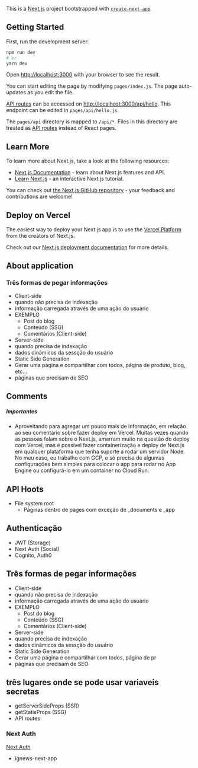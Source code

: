 This is a [Next.js](https://nextjs.org/) project bootstrapped with [`create-next-app`](https://github.com/vercel/next.js/tree/canary/packages/create-next-app).

## Getting Started

First, run the development server:

```bash
npm run dev
# or
yarn dev
```

Open [http://localhost:3000](http://localhost:3000) with your browser to see the result.

You can start editing the page by modifying `pages/index.js`. The page auto-updates as you edit the file.

[API routes](https://nextjs.org/docs/api-routes/introduction) can be accessed on [http://localhost:3000/api/hello](http://localhost:3000/api/hello). This endpoint can be edited in `pages/api/hello.js`.

The `pages/api` directory is mapped to `/api/*`. Files in this directory are treated as [API routes](https://nextjs.org/docs/api-routes/introduction) instead of React pages.

## Learn More

To learn more about Next.js, take a look at the following resources:

- [Next.js Documentation](https://nextjs.org/docs) - learn about Next.js features and API.
- [Learn Next.js](https://nextjs.org/learn) - an interactive Next.js tutorial.

You can check out [the Next.js GitHub repository](https://github.com/vercel/next.js/) - your feedback and contributions are welcome!

## Deploy on Vercel

The easiest way to deploy your Next.js app is to use the [Vercel Platform](https://vercel.com/new?utm_medium=default-template&filter=next.js&utm_source=create-next-app&utm_campaign=create-next-app-readme) from the creators of Next.js.

Check out our [Next.js deployment documentation](https://nextjs.org/docs/deployment) for more details.


## About application

### Três formas de pegar informações
- Client-side
 - quando não precisa de indexação
 - informação carregada através de uma ação do usuário
 - EXEMPLO
   - Post do blog
   - Conteúdo (SSG)
   - Comentários (Client-side)
- Server-side
 - quando precisa de indexação
 - dados dinâmicos da sessção do usuário
- Static Side Generation
 - Gerar uma página e compartilhar com todos, página de produto, blog, etc... 
 - páginas que precisam de SEO

## Comments

##### Importantes
- Aproveitando para agregar um pouco mais de informação, em relação ao seu comentário sobre fazer deploy em Vercel. Muitas vezes quando as pessoas falam sobre o Next.js, amarram muito na questão do deploy com Vercel, mas é possível fazer containerização e deploy de Next.js em qualquer plataforma que tenha suporte a rodar um servidor Node. No meu caso, eu trabalho com GCP, e só precisa de algumas configurações bem simples para colocar o app para rodar no App Engine ou configurá-lo em um container no Cloud Run.


## API Hoots
- File system root
  - Páginas dentro de pages com exceção de _documents e _app


## Authenticação
- JWT (Storage)
- Next Auth (Social)
- Cognito, Auth0

## Três formas de pegar informações
- Client-side
 - quando não precisa de indexação
 - informação carregada através de uma ação do usuário
 - EXEMPLO
   - Post do blog
   - Conteúdo (SSG)
   - Comentários (Client-side)
- Server-side
 - quando precisa de indexação
 - dados dinâmicos da sessção do usuário
- Static Side Generation
 - Gerar uma página e compartilhar com todos, página de pr
 - páginas que precisam de SEO
  

## três lugares onde se pode usar variaveis secretas
- getServerSideProps (SSR)
- getStatisProps (SSG)
- API routes

### Next Auth
[Next Auth](https://next-auth.js.org/getting-started/example)

- ignews-next-app